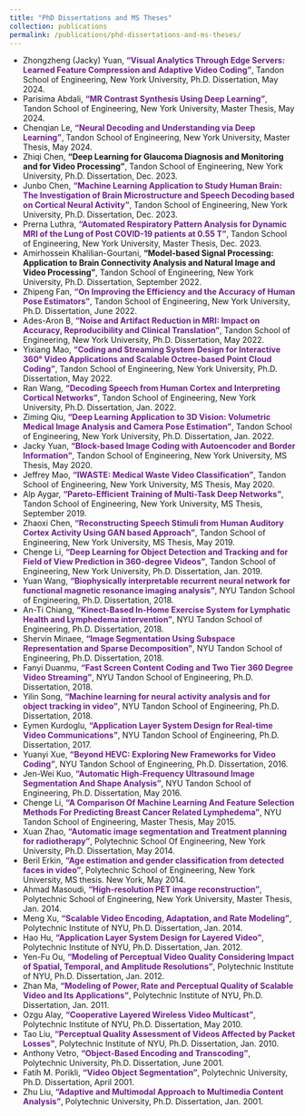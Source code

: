 ```yaml
---
title: "PhD Dissertations and MS Theses"
collection: publications
permalink: /publications/phd-dissertations-and-ms-theses/
---
```



<ul>
  <li>Zhongzheng (Jacky) Yuan, <a href="https://bpb-us-e1.wpmucdn.com/wp.nyu.edu/dist/b/10258/files/2024/07/PhD_Thesis___Jacky_Yuan_Signed.pdf" style="color: #6D1F8A; text-decoration: none;"><strong>“Visual Analytics Through Edge Servers: Learned Feature Compression and Adaptive Video Coding”</strong></a>, Tandon School of Engineering, New York University, Ph.D. Dissertation, May 2024.</li>
  <li>Parisima Abdali, <a href="https://bpb-us-e1.wpmucdn.com/wp.nyu.edu/dist/b/10258/files/2024/07/Parisima_Abdali_MSThesis_EE.pdf" style="color: #6D1F8A; text-decoration: none;"><strong>“MR Contrast Synthesis Using Deep Learning”</strong></a>, Tandon School of Engineering, New York University, Master Thesis, May 2024.</li>
  <li>Chenqian Le, <a href="https://bpb-us-e1.wpmucdn.com/wp.nyu.edu/dist/b/10258/files/2024/06/NYU_Master_Thesis_0510.pdf" style="color: #6D1F8A; text-decoration: none;"><strong>“Neural Decoding and Understanding via Deep Learning”</strong></a>, Tandon School of Engineering, New York University, Master Thesis, May 2024.</li>
  <li>Zhiqi Chen, <a href="https://bpb-us-e1.wpmucdn.com/wp.nyu.edu/dist/b/10258/files/2023/12/ZC_thesis_signed.pdf" style="color: inherit; text-decoration: none;"><strong>“Deep Learning for Glaucoma Diagnosis and Monitoring and for Video Processing”</strong></a>, Tandon School of Engineering, New York University, Ph.D. Dissertation, Dec. 2023.</li>
  <li>Junbo Chen, <a href="https://bpb-us-e1.wpmucdn.com/wp.nyu.edu/dist/b/10258/files/2023/12/Junbo_dissertation_signed_by_chair_committee.pdf" style="color: #6D1F8A; text-decoration: none;"><strong>“Machine Learning Application to Study Human Brain: The Investigation of Brain Microstructure and Speech Decoding based on Cortical Neural Activity”</strong></a>, Tandon School of Engineering, New York University, Ph.D. Dissertation, Dec. 2023.</li>
  <li>Prerna Luthra, <a href="https://bpb-us-e1.wpmucdn.com/wp.nyu.edu/dist/b/10258/files/2023/12/FINAL_PrernaLuthra_Dec_31_2023_MS_Thesis.pdf" style="color: #6D1F8A; text-decoration: none;"><strong>“Automated Respiratory Pattern Analysis for Dynamic MRI of the Lung of Post COVID-19 patients at 0.55 T”</strong></a>, Tandon School of Engineering, New York University, Master Thesis, Dec. 2023.</li>
  <li>Amirhossein Khalilian-Gourtani, <strong>“Model-based Signal Processing: Application to Brain Connectivity Analysis and Natural Image and Video Processing”</strong>, Tandon School of Engineering, New York University, Ph.D. Dissertation, September 2022.</li>
  <li>Zhipeng Fan, <a href="https://s18798.pcdn.co/videolab/wp-content/uploads/sites/10258/2022/06/Thesis_ZhipengFan_Camera.pdf" style="color: #6D1F8A; text-decoration: none;"><strong>“On Improving the Efficiency and the Accuracy of Human Pose Estimators”</strong></a>, Tandon School of Engineering, New York University, Ph.D. Dissertation, June 2022.</li>
  <li>Ades-Aron B, <a href="http://ezproxy.med.nyu.edu/login?qurl=https://www.proquest.com/dissertations-theses/noise-artifact-reduction-mri-impact-on-accuracy/docview/2674017075/se-2?accountid=35139" style="color: #6D1F8A; text-decoration: none;"><strong>“Noise and Artifact Reduction in MRI: Impact on Accuracy, Reproducibility and Clinical Translation”</strong></a>, Tandon School of Engineering, New York University, Ph.D. Dissertation, May 2022.</li>
  <li>Yixiang Mao, <a href="https://bpb-us-e1.wpmucdn.com/wp.nyu.edu/dist/b/10258/files/2022/06/Dissertation_Final_Yixiang_Signed-3.pdf" style="color: #6D1F8A; text-decoration: none;"><strong>“Coding and Streaming System Design for Interactive 360° Video Applications and Scalable Octree-based Point Cloud Coding”</strong></a>, Tandon School of Engineering, New York University, Ph.D. Dissertation, May 2022.</li>
  <li>Ran Wang, <a href="https://bpb-us-e1.wpmucdn.com/wp.nyu.edu/dist/b/10258/files/2021/12/RanWang_thesis_2021PhD.pdf" style="color: #6D1F8A; text-decoration: none;"><strong>“Decoding Speech from Human Cortex and Interpreting Cortical Networks”</strong></a>, Tandon School of Engineering, New York University, Ph.D. Dissertation, Jan. 2022.</li>
  <li>Ziming Qiu, <a href="https://bpb-us-e1.wpmucdn.com/wp.nyu.edu/dist/b/10258/files/2021/12/Ziming_Thesis_2021PhD-1.pdf" style="color: #6D1F8A; text-decoration: none;"><strong>“Deep Learning Application to 3D Vision: Volumetric Medical Image Analysis and Camera Pose Estimation”</strong></a>, Tandon School of Engineering, New York University, Ph.D. Dissertation, Jan. 2022.</li>
  <li>Jacky Yuan, <a href="https://bpb-us-e1.wpmucdn.com/wp.nyu.edu/dist/b/10258/files/2020/10/Zhongzheng_Yuan_Thesis_Final_Submitted.pdf" style="color: #6D1F8A; text-decoration: none;"><strong>“Block-based Image Coding with Autoencoder and Border Information”</strong></a>, Tandon School of Engineering, New York University, MS Thesis, May 2020.</li>
  <li>Jeffrey Mao, <a href="https://s18798.pcdn.co/videolab/wp-content/uploads/sites/10258/2020/05/MS-Thesis_JeffreyMao_Final_Ver.pdf" style="color: #6D1F8A; text-decoration: none;"><strong>“IWASTE: Medical Waste Video Classification”</strong></a>, Tandon School of Engineering, New York University, MS Thesis, May 2020.</li>
  <li>Alp Aygar, <a href="https://bpb-us-e1.wpmucdn.com/wp.nyu.edu/dist/b/10258/files/2019/09/Alp_Aygar_MSThesis.pdf" style="color: #6D1F8A; text-decoration: none;"><strong>“Pareto-Efficient Training of Multi-Task Deep Networks”</strong></a>, Tandon School of Engineering, New York University, MS Thesis, September 2019.</li>
  <li>Zhaoxi Chen, <a href="https://s18798.pcdn.co/videolab/wp-content/uploads/sites/10258/2019/05/Thesis_Zhaoxi_Chen.pdf" style="color: #6D1F8A; text-decoration: none;"><strong>“Reconstructing Speech Stimuli from Human Auditory Cortex Activity Using GAN based Approach”</strong></a>, Tandon School of Engineering, New York University, MS Thesis, May 2019.</li>
  <li>Chenge Li, <a href="https://drive.google.com/file/d/1RuhO5GZTroifL5l6-RG1qW6BHk0ojyIM/view?usp=sharing" style="color: #6D1F8A; text-decoration: none;"><strong>“Deep Learning for Object Detection and Tracking and for Field of View Prediction in 360-degree Videos”</strong></a>, Tandon School of Engineering, New York University, Ph.D. Dissertation, Jan. 2019.</li>
  <li>Yuan Wang, <a href="https://drive.google.com/file/d/1-8rwEMzdhHb8mshTgxp7xpHv8rWGwZ9c/view?usp=sharing" style="color: #6D1F8A; text-decoration: none;"><strong>“Biophysically interpretable recurrent neural network for functional magnetic resonance imaging analysis”</strong></a>, NYU Tandon School of Engineering, Ph.D. Dissertation, 2018.</li>
  <li>An-Ti Chiang, <a href="https://drive.google.com/file/d/1ney6x-zm2DxeAlr3IbFNOWTd0U5KiDfm/view?usp=sharing" style="color: #6D1F8A; text-decoration: none;"><strong>“Kinect-Based In-Home Exercise System for Lymphatic Health and Lymphedema intervention”</strong></a>, NYU Tandon School of Engineering, Ph.D. Dissertation, 2018.</li>
  <li>Shervin Minaee, <a href="https://bpb-us-e1.wpmucdn.com/wp.nyu.edu/dist/b/10258/files/2021/10/shervin_thesis.pdf" style="color: #6D1F8A; text-decoration: none;"><strong>“Image Segmentation Using Subspace Representation and Sparse Decomposition”</strong></a>, NYU Tandon School of Engineering, Ph.D. Dissertation, 2018.</li>
  <li>Fanyi Duanmu, <a href="https://docs.google.com/viewer?a=v&pid=sites&srcid=ZGVmYXVsdGRvbWFpbnxkdWFubXVmYW55aXxneDo1NThmMWJkODA2YmUxMDcw" style="color: #6D1F8A; text-decoration: none;"><strong>“Fast Screen Content Coding and Two Tier 360 Degree Video Streaming”</strong></a>, NYU Tandon School of Engineering, Ph.D. Dissertation, 2018.</li>
  <li>Yilin Song, <a href="https://drive.google.com/file/d/1_oBC8som4syoyVKXYJUzGSX7rncXfWOB/view?usp=sharing" style="color: #6D1F8A; text-decoration: none;"><strong>“Machine learning for neural activity analysis and for object tracking in video”</strong></a>, NYU Tandon School of Engineering, Ph.D. Dissertation, 2018.</li>
  <li>Eymen Kurdoglu, <a href="https://bpb-us-e1.wpmucdn.com/wp.nyu.edu/dist/b/10258/files/2021/10/eymen_thesis_v6.pdf" style="color: #6D1F8A; text-decoration: none;"><strong>“Application Layer System Design for Real-time Video Communications”</strong></a>, NYU Tandon School of Engineering, Ph.D. Dissertation, 2017.</li>
  <li>Yuanyi Xue, <a href="https://www.dropbox.com/s/9p8jk0ugv1c4i14/thesis_v3.pdf?dl=0" style="color: #6D1F8A; text-decoration: none;"><strong>“Beyond HEVC: Exploring New Frameworks for Video Coding”</strong></a>, NYU Tandon School of Engineering, Ph.D. Dissertation, 2016.</li>
  <li>Jen-Wei Kuo, <a href="https://drive.google.com/file/d/1DBVP3URqVGBcA4HPmKZOHQSQ6V4li-Zp/view?usp=sharing" style="color: #6D1F8A; text-decoration: none;"><strong>“Automatic High-Frequency Ultrasound Image Segmentation And Shape Analysis”</strong></a>, NYU Tandon School of Engineering, Ph.D. Dissertation, May 2016.</li>
  <li>Chenge Li, <a href="https://www.dropbox.com/s/l4a2ptexqr7yy8g/A%20COMPARISON%20OF%20MACHINE%20LEARNING%20AND%20FEATURE%20SELECTION%20METHODS%20FOR%20PREDICTING%20BREAST%20CANCER%20RELATED%20LYMPHEDEMA.pdf?dl=0" style="color: #6D1F8A; text-decoration: none;"><strong>“A Comparison Of Machine Learning And Feature Selection Methods For Predicting Breast Cancer Related Lymphedema”</strong></a>, NYU Tandon School of Engineering, Master Thesis, May 2015.</li>
  <li>Xuan Zhao, <a href="http://128.238.42.53/papers/dissertation_and_thesis/XuanZhao2014PhD.pdf" style="color: #6D1F8A; text-decoration: none;"><strong>“Automatic image segmentation and Treatment planning for radiotherapy”</strong></a>, Polytechnic School Of Engineering, New York University, Ph.D. Dissertation, May 2014.</li>
  <li>Beril Erkin, <a href="http://128.238.42.53/papers/dissertation_and_thesis/ErkinBeril2014MS.pdf" style="color: #6D1F8A; text-decoration: none;"><strong>“Age estimation and gender classification from detected faces in video”</strong></a>, Polytechnic School of Engineering, New York University, MS thesis. New York, May 2014.</li>

  <li>Ahmad Masoudi, <a href="https://s18798.pcdn.co/videolab/wp-content/uploads/sites/10258/2019/03/High_Resolution_PET_Image_Reconstruction_THESIS_Ahmad.pdf" style="color: #6D1F8A; text-decoration: none;"><strong>“High-resolution PET image reconstruction”</strong></a>, Polytechnic School of Engineering, New York University, Master Thesis, Jan. 2014.</li>
  <li>Meng Xu, <a href="https://bpb-us-e1.wpmucdn.com/wp.nyu.edu/dist/b/10258/files/2021/10/MengXu2014PhD.pdf" style="color: #6D1F8A; text-decoration: none;"><strong>“Scalable Video Encoding, Adaptation, and Rate Modeling”</strong></a>, Polytechnic Institute of NYU, Ph.D. Dissertation, Jan. 2014.</li>
  <li>Hao Hu, <a href="https://bpb-us-e1.wpmucdn.com/wp.nyu.edu/dist/b/10258/files/2021/10/HaoHu2012PhD.pdf" style="color: #6D1F8A; text-decoration: none;"><strong>“Application Layer System Design for Layered Video”</strong></a>, Polytechnic Institute of NYU, Ph.D. Dissertation, Jan. 2012.</li>
  <li>Yen-Fu Ou, <a href="https://bpb-us-e1.wpmucdn.com/wp.nyu.edu/dist/b/10258/files/2021/10/YenFuOu2012PhD.pdf" style="color: #6D1F8A; text-decoration: none;"><strong>“Modeling of Perceptual Video Quality Considering Impact of Spatial, Temporal, and Amplitude Resolutions”</strong></a>, Polytechnic Institute of NYU, Ph.D. Dissertation, Jan. 2012.</li>
  <li>Zhan Ma, <a href="https://bpb-us-e1.wpmucdn.com/wp.nyu.edu/dist/b/10258/files/2021/10/ZhanMa2011PhD.pdf" style="color: #6D1F8A; text-decoration: none;"><strong>“Modeling of Power, Rate and Perceptual Quality of Scalable Video and Its Applications”</strong></a>, Polytechnic Institute of NYU, Ph.D. Dissertation, Jan. 2011.</li>
  <li>Ozgu Alay, <a href="https://bpb-us-e1.wpmucdn.com/wp.nyu.edu/dist/b/10258/files/2021/10/OzguAlay2010PhD.pdf" style="color: #6D1F8A; text-decoration: none;"><strong>“Cooperative Layered Wireless Video Multicast”</strong></a>, Polytechnic Institute of NYU, Ph.D. Dissertation, May 2010.</li>
  <li>Tao Liu, <a href="https://bpb-us-e1.wpmucdn.com/wp.nyu.edu/dist/b/10258/files/2021/10/TaoLiu2010PhD.pdf" style="color: #6D1F8A; text-decoration: none;"><strong>“Perceptual Quality Assessment of Videos Affected by Packet Losses”</strong></a>, Polytechnic Institute of NYU, Ph.D. Dissertation, Jan. 2010.</li>
  <li>Anthony Vetro, <a href="http://128.238.42.53/papers/dissertation_and_thesis/AnthonyVetro2001PhD.pdf" style="color: #6D1F8A; text-decoration: none;"><strong>“Object-Based Encoding and Transcoding”</strong></a>, Polytechnic University, Ph.D. Dissertation, June 2001.</li>
  <li>Fatih M. Porikli, <a href="https://bpb-us-e1.wpmucdn.com/wp.nyu.edu/dist/b/10258/files/2021/10/FatihPorikli2001PhD.pdf" style="color: #6D1F8A; text-decoration: none;"><strong>“Video Object Segmentation”</strong></a>, Polytechnic University, Ph.D. Dissertation, April 2001.</li>
  <li>Zhu Liu, <a href="https://bpb-us-e1.wpmucdn.com/wp.nyu.edu/dist/b/10258/files/2021/10/ZhuLiu2001PhD.pdf" style="color: #6D1F8A; text-decoration: none;"><strong>“Adaptive and Multimodal Approach to Multimedia Content Analysis”</strong></a>, Polytechnic University, Ph.D. Dissertation, Jan. 2001.</li>
</ul>
